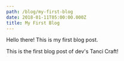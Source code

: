 ```yaml
---
path: /blog/my-first-blog
date: 2018-01-11T05:00:00.000Z
title: My First Blog
---
```

Hello there! This is my first blog post.

This is the first blog post of dev's Tanci Craft!
